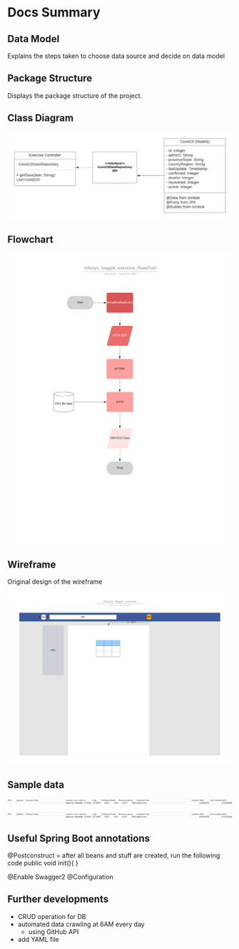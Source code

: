 # Docs Summary

## Data Model

Explains the steps taken to choose data source and decide on data model  

## Package Structure

Displays the package structure of the project.  

## Class Diagram

![class_diagram.jpeg](class_diagram.jpeg)

## Flowchart

![flowchart.jpeg](flowchart.jpeg)

## Wireframe

Original design of the wireframe  

![wireframe.jpeg](wireframe.jpeg)

## Sample data

![img.png](img.png)

![img_1.png](img_1.png)


## Useful Spring Boot annotations

@Postconstruct = after all beans and stuff are created, run the following code
public void init(){
}

@Enable Swagger2
@Configuration

## Further developments 

- CRUD operation for DB
- automated data crawling at 6AM every day
  - using GitHub API
- add YAML file

